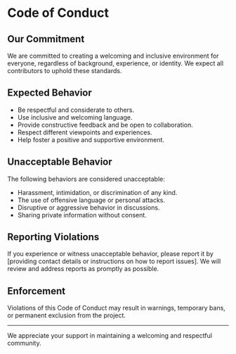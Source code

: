 # Code of Conduct

## Our Commitment

We are committed to creating a welcoming and inclusive environment for everyone, regardless of background, experience, or identity. We expect all contributors to uphold these standards.

## Expected Behavior

- Be respectful and considerate to others.
- Use inclusive and welcoming language.
- Provide constructive feedback and be open to collaboration.
- Respect different viewpoints and experiences.
- Help foster a positive and supportive environment.

## Unacceptable Behavior

The following behaviors are considered unacceptable:

- Harassment, intimidation, or discrimination of any kind.
- The use of offensive language or personal attacks.
- Disruptive or aggressive behavior in discussions.
- Sharing private information without consent.

## Reporting Violations

If you experience or witness unacceptable behavior, please report it by [providing contact details or instructions on how to report issues]. We will review and address reports as promptly as possible.

## Enforcement

Violations of this Code of Conduct may result in warnings, temporary bans, or permanent exclusion from the project.

---

We appreciate your support in maintaining a welcoming and respectful community.
